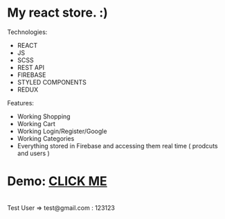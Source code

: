 # My react store. :)

Technologies:<br/>

-   REACT<br/>
-   JS
-   SCSS
-   REST API
-   FIREBASE
-   STYLED COMPONENTS
-   REDUX


Features:

-   Working Shopping
-   Working Cart
-   Working Login/Register/Google
-   Working Categories
-   Everything stored in Firebase and accessing them real time ( prodcuts and users )

<h1>Demo: <a href='https://jdclothing-store.netlify.app'>CLICK ME</a></h1>
<br /> Test User => test@gmail.com : 123123

